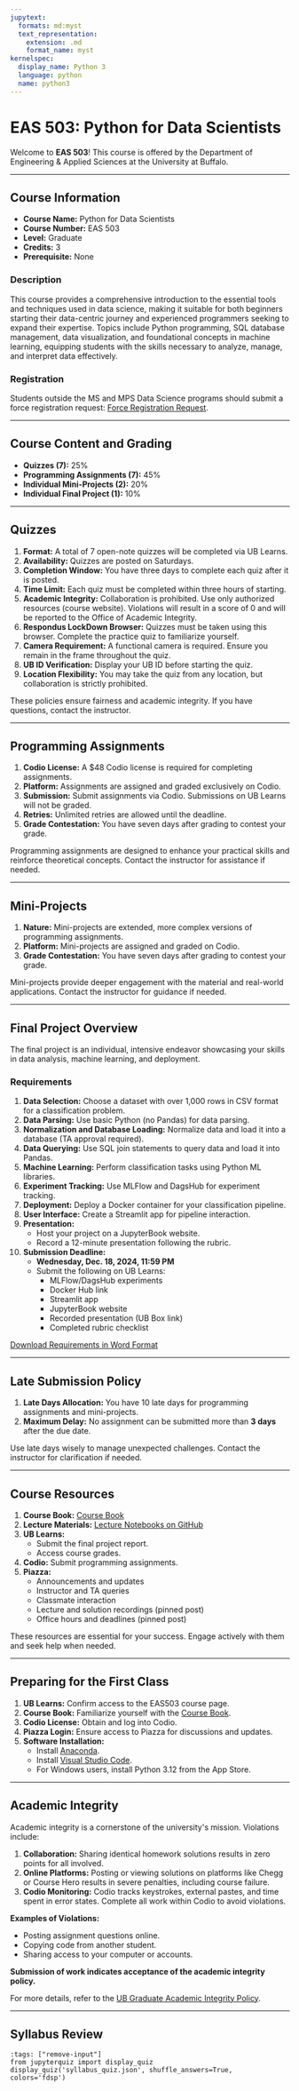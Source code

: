 ```yaml
---
jupytext:
  formats: md:myst
  text_representation:
    extension: .md
    format_name: myst
kernelspec:
  display_name: Python 3
  language: python
  name: python3
---
```


# EAS 503: Python for Data Scientists

Welcome to **EAS 503**! This course is offered by the Department of Engineering & Applied Sciences at the University at Buffalo.

---

## Course Information

- **Course Name:** Python for Data Scientists
- **Course Number:** EAS 503
- **Level:** Graduate
- **Credits:** 3
- **Prerequisite:** None

### Description

This course provides a comprehensive introduction to the essential tools and techniques used in data science, making it suitable for both beginners starting their data-centric journey and experienced programmers seeking to expand their expertise. Topics include Python programming, SQL database management, data visualization, and foundational concepts in machine learning, equipping students with the skills necessary to analyze, manage, and interpret data effectively.

### Registration

Students outside the MS and MPS Data Science programs should submit a force registration request: [Force Registration Request](https://academics.eng.buffalo.edu/).

---

## Course Content and Grading

- **Quizzes (7):** 25%
- **Programming Assignments (7):** 45%
- **Individual Mini-Projects (2):** 20%
- **Individual Final Project (1):** 10%

---

## Quizzes

1. **Format:** A total of 7 open-note quizzes will be completed via UB Learns.
2. **Availability:** Quizzes are posted on Saturdays.
3. **Completion Window:** You have three days to complete each quiz after it is posted.
4. **Time Limit:** Each quiz must be completed within three hours of starting.
5. **Academic Integrity:** Collaboration is prohibited. Use only authorized resources (course website). Violations will result in a score of 0 and will be reported to the Office of Academic Integrity.
6. **Respondus LockDown Browser:** Quizzes must be taken using this browser. Complete the practice quiz to familiarize yourself.
7. **Camera Requirement:** A functional camera is required. Ensure you remain in the frame throughout the quiz.
8. **UB ID Verification:** Display your UB ID before starting the quiz.
9. **Location Flexibility:** You may take the quiz from any location, but collaboration is strictly prohibited.

These policies ensure fairness and academic integrity. If you have questions, contact the instructor.

---

## Programming Assignments

1. **Codio License:** A \$48 Codio license is required for completing assignments.
2. **Platform:** Assignments are assigned and graded exclusively on Codio.
3. **Submission:** Submit assignments via Codio. Submissions on UB Learns will not be graded.
4. **Retries:** Unlimited retries are allowed until the deadline.
5. **Grade Contestation:** You have seven days after grading to contest your grade.

Programming assignments are designed to enhance your practical skills and reinforce theoretical concepts. Contact the instructor for assistance if needed.

---

## Mini-Projects

1. **Nature:** Mini-projects are extended, more complex versions of programming assignments.
2. **Platform:** Mini-projects are assigned and graded on Codio.
3. **Grade Contestation:** You have seven days after grading to contest your grade.

Mini-projects provide deeper engagement with the material and real-world applications. Contact the instructor for guidance if needed.

---

## Final Project Overview

The final project is an individual, intensive endeavor showcasing your skills in data analysis, machine learning, and deployment.

### Requirements

1. **Data Selection:** Choose a dataset with over 1,000 rows in CSV format for a classification problem.
2. **Data Parsing:** Use basic Python (no Pandas) for data parsing.
3. **Normalization and Database Loading:** Normalize data and load it into a database (TA approval required).
4. **Data Querying:** Use SQL join statements to query data and load it into Pandas.
5. **Machine Learning:** Perform classification tasks using Python ML libraries.
6. **Experiment Tracking:** Use MLFlow and DagsHub for experiment tracking.
7. **Deployment:** Deploy a Docker container for your classification pipeline.
8. **User Interface:** Create a Streamlit app for pipeline interaction.
9. **Presentation:**
   - Host your project on a JupyterBook website.
   - Record a 12-minute presentation following the rubric.
10. **Submission Deadline:**
    - **Wednesday, Dec. 18, 2024, 11:59 PM**
    - Submit the following on UB Learns:
      - MLFlow/DagsHub experiments
      - Docker Hub link
      - Streamlit app
      - JupyterBook website
      - Recorded presentation (UB Box link)
      - Completed rubric checklist

[Download Requirements in Word Format](chapters/ML_Project_Plan.docx)

---

## Late Submission Policy

1. **Late Days Allocation:** You have 10 late days for programming assignments and mini-projects.
2. **Maximum Delay:** No assignment can be submitted more than **3 days** after the due date.

Use late days wisely to manage unexpected challenges. Contact the instructor for clarification if needed.

---

## Course Resources

1. **Course Book:** [Course Book](https://mkzia.github.io/eas503-book)
2. **Lecture Materials:** [Lecture Notebooks on GitHub](https://github.com/mkzia/eas503)
3. **UB Learns:**
   - Submit the final project report.
   - Access course grades.
4. **Codio:** Submit programming assignments.
5. **Piazza:**
   - Announcements and updates
   - Instructor and TA queries
   - Classmate interaction
   - Lecture and solution recordings (pinned post)
   - Office hours and deadlines (pinned post)

These resources are essential for your success. Engage actively with them and seek help when needed.

---

## Preparing for the First Class

1. **UB Learns:** Confirm access to the EAS503 course page.
2. **Course Book:** Familiarize yourself with the [Course Book](https://mkzia.github.io/eas503-book).
3. **Codio License:** Obtain and log into Codio.
4. **Piazza Login:** Ensure access to Piazza for discussions and updates.
5. **Software Installation:**
   - Install [Anaconda](https://www.anaconda.com/products/individual).
   - Install [Visual Studio Code](https://code.visualstudio.com/).
   - For Windows users, install Python 3.12 from the App Store.

---

## Academic Integrity

Academic integrity is a cornerstone of the university's mission. Violations include:

1. **Collaboration:** Sharing identical homework solutions results in zero points for all involved.
2. **Online Platforms:** Posting or viewing solutions on platforms like Chegg or Course Hero results in severe penalties, including course failure.
3. **Codio Monitoring:** Codio tracks keystrokes, external pastes, and time spent in error states. Complete all work within Codio to avoid violations.

**Examples of Violations:**

- Posting assignment questions online.
- Copying code from another student.
- Sharing access to your computer or accounts.

**Submission of work indicates acceptance of the academic integrity policy.**

For more details, refer to the [UB Graduate Academic Integrity Policy](https://www.buffalo.edu/grad/succeed/current-students/policy-library.html#academic-integrity).

---

## Syllabus Review

```{code-cell} ipython3
:tags: ["remove-input"]
from jupyterquiz import display_quiz
display_quiz('syllabus_quiz.json', shuffle_answers=True, colors='fdsp')
```

